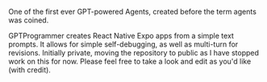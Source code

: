 One of the first ever GPT-powered Agents, created before the term agents was coined. 

GPTProgrammer creates React Native Expo apps from a simple text prompts. It allows for simple self-debugging, as well as multi-turn for revisions. 
Initially private, moving the repository to public as I have stopped work on this for now. Please feel free to take a look and edit as you'd like (with credit). 

